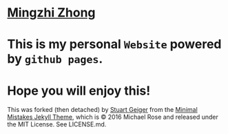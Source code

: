 [Mingzhi Zhong](https://github.com/mingzhi361 "钟明志")
====

# This is my personal `Website` powered by `github pages`. 

Hope you will enjoy this! 
==

This was forked (then detached) by [Stuart Geiger](https://github.com/staeiou) from the [Minimal Mistakes Jekyll Theme](https://mmistakes.github.io/minimal-mistakes/), which is © 2016 Michael Rose and released under the MIT License. See LICENSE.md. 
